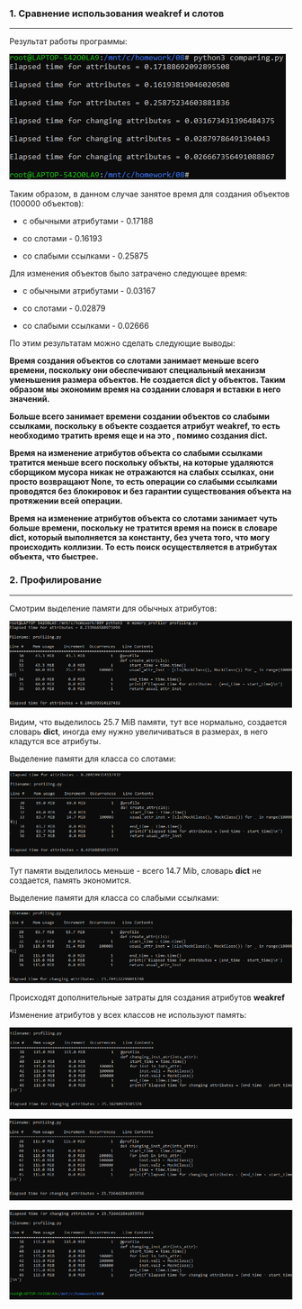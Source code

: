 ### 1. Сравнение использования weakref и слотов
---

Результат работы программы:

![report](./img/image1.png)

Таким образом, в данном случае занятое время для создания объектов (100000 объектов):

- с обычными атрибутами - 0.17188

- со слотами - 0.16193

- со слабыми ссылками - 0.25875

Для изменения объектов было затрачено следующее время:

- с обычными атрибутами - 0.03167

- со слотами - 0.02879

- со слабыми ссылками - 0.02666

По этим результатам можно сделать следующие выводы:

**Время создания объектов со слотами занимает меньше всего времени, поскольку
они обеспечивают специальный механизм уменьшения размера объектов. Не создается
dict у объектов. Таким образом мы экономим время на создании словаря и вставки
в него значений.**

**Больше всего занимает времени создании объектов со слабыми ссылками, поскольку
в объекте создается атрибут __weakref__, то есть необходимо тратить время еще и на это
, помимо создания __dict__.**


**Время на изменение атрибутов объекта со слабыми ссылками тратится меньше всего
поскольку объкты, на которые удаляются сборщиком мусора никак не отражаются на
слабых ссылках, они просто возвращают None, то есть операции со слабыми ссылками
проводятся без блокировок и без гарантии существования объекта на протяжении всей операции.**

**Время на изменение атрибутов объекта со слотами занимает чуть больше времени,
поскольку не тратится время на поиск в словаре __dict__, который выполняется за
константу, без учета того, что могу происходить коллизии. То есть поиск осуществляется
в атрибутах объекта, что быстрее.**


### 2. Профилирование
---

Смотрим выделение памяти для обычных атрибутов:

![report](./img/img2.PNG)

Видим, что выделилось 25.7 MiB памяти, тут все нормально, создается словарь __dict__, иногда ему нужно увеличиваться в размерах, в него кладутся все атрибуты.

Выделение памяти для класса со слотами:

![report](./img/img3.PNG)

Тут памяти выделилось меньше - всего 14.7 Mib, словарь __dict__ не создается, память экономится.

Выделение памяти для класса со слабыми ссылками:

![report](./img/img4.PNG)

Происходят дополнительные затраты для создания атрибутов __weakref__

Изменение атрибутов у всех классов не используют память:

![report](./img/img5.PNG)

![report](./img/img6.PNG)

![report](./img/img7.PNG)